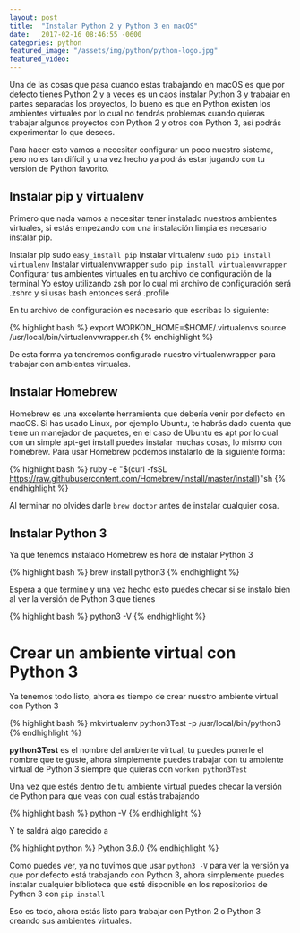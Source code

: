 ```yaml
---
layout: post
title:  "Instalar Python 2 y Python 3 en macOS"
date:   2017-02-16 08:46:55 -0600
categories: python
featured_image: "/assets/img/python/python-logo.jpg"
featured_video:
---
```


Una de las cosas que pasa cuando estas trabajando en macOS es que por 
defecto tienes Python 2 y a veces es un caos instalar Python 3 y 
trabajar en partes separadas los proyectos, lo bueno es que en Python existen 
los ambientes virtuales por lo cual no tendrás problemas cuando quieras 
trabajar algunos proyectos con Python 2 y otros con Python 3, 
así podrás experimentar lo que desees.

Para hacer esto vamos a necesitar configurar un poco nuestro sistema,
pero no es tan difícil y una vez hecho ya podrás estar jugando con tu
versión de Python favorito.

## Instalar pip y virtualenv

Primero que nada vamos a necesitar tener instalado nuestros ambientes
virtuales, si estás empezando con una instalación limpia es necesario
instalar pip.

Instalar pip sudo `easy_install pip`
Instalar virtualenv `sudo pip install virtualenv`
Instalar virtualenvwrapper `sudo pip install virtualenvwrapper`
Configurar tus ambientes virtuales en tu archivo de configuración de la terminal
Yo estoy utilizando zsh por lo cual mi archivo de configuración será .zshrc y si usas bash entonces será .profile

En tu archivo de configuración es necesario que escribas lo siguiente:

{% highlight bash %}
export WORKON_HOME=$HOME/.virtualenvs source /usr/local/bin/virtualenvwrapper.sh
{% endhighlight %}

De esta forma ya tendremos configurado nuestro virtualenwrapper para
trabajar con ambientes virtuales.

## Instalar Homebrew

Homebrew es una excelente herramienta que debería venir por defecto en 
macOS. Si has usado Linux, por ejemplo Ubuntu, te habrás dado cuenta que 
tiene un manejador de paquetes, en el caso de Ubuntu es apt por lo 
cual con un simple apt-get install  puedes instalar muchas cosas,
lo mismo con homebrew. Para usar Homebrew podemos instalarlo de la siguiente forma:

{% highlight bash %}
ruby -e "$(curl -fsSL https://raw.githubusercontent.com/Homebrew/install/master/install)"sh
{% endhighlight %}

Al terminar no olvides darle `brew doctor` antes de instalar cualquier cosa.

## Instalar Python 3

Ya que tenemos instalado Homebrew es hora de instalar Python 3

{% highlight bash %}
brew install python3
{% endhighlight %}

Espera a que termine y una vez hecho esto puedes checar si se instaló 
bien al ver la versión de Python 3 que tienes

{% highlight bash %}
python3 -V
{% endhighlight %}

# Crear un ambiente virtual con Python 3

Ya tenemos todo listo, ahora es tiempo de crear nuestro ambiente virtual con Python 3

{% highlight bash %}
mkvirtualenv python3Test -p /usr/local/bin/python3
{% endhighlight %}

**python3Test** es el nombre del ambiente virtual, tu puedes ponerle el 
nombre que te guste, ahora simplemente puedes trabajar con tu 
ambiente virtual de Python 3 siempre que quieras con `workon python3Test`

Una vez que estés dentro de tu ambiente virtual puedes checar la 
versión de Python para que veas con cual estás trabajando

{% highlight bash %}
python -V
{% endhighlight %}

Y te saldrá algo parecido a

{% highlight python %}
Python 3.6.0
{% endhighlight %}

Como puedes ver, ya no tuvimos que usar `python3 -V`  para ver la versión 
ya que por defecto está trabajando con Python 3, ahora simplemente 
puedes instalar cualquier biblioteca que esté disponible en los repositorios 
de Python 3 con `pip install`

Eso es todo, ahora estás listo para trabajar con Python 2 o 
Python 3 creando sus ambientes virtuales.

